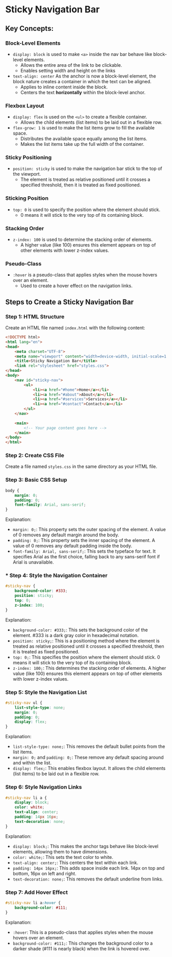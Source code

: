 
# Sticky Navigation Bar

## Key Concepts:
### Block-Level Elements
- `display: block` is used to make `<a>` inside the nav bar behave like block-level elements. 
  - Allows the entire area of the link to be clickable. 
  - Enables setting width and height on the links
- `text-align: center` As the anchor is now a block-level element, the block nature creates a container in which the text can be aligned.
  - Applies to inline content inside the block.
  - Centers the text **horizontally** within the block-level anchor.

### Flexbox Layout
- `display: flex` is used on the `<ul>` to create a flexible container.
  - Allows the child elements (list items) to be laid out in a flexible row.
- `flex-grow: 1` is used to make the list items grow to fill the available space.
  - Distributes the available space equally among the list items.
  - Makes the list items take up the full width of the container.

### Sticky Positioning
- `position: sticky` is used to make the navigation bar stick to the top of the viewport.
  - The element is treated as relative positioned until it crosses a specified threshold, then it is treated as fixed positioned.

### Sticking Position
- `top: 0` is used to specify the position where the element should stick.
  - 0 means it will stick to the very top of its containing block.

### Stacking Order
- `z-index: 100` is used to determine the stacking order of elements.
  - A higher value (like 100) ensures this element appears on top of other elements with lower z-index values.

### Pseudo-Class
- `:hover` is a pseudo-class that applies styles when the mouse hovers over an element.
  - Used to create a hover effect on the navigation links.

## Steps to Create a Sticky Navigation Bar

### Step 1: HTML Structure
Create an HTML file named `index.html` with the following content:

```html
<!DOCTYPE html>
<html lang="en">
<head>
    <meta charset="UTF-8">
    <meta name="viewport" content="width=device-width, initial-scale=1.0">
    <title>Sticky Navigation Bar</title>
    <link rel="stylesheet" href="styles.css">
</head>
<body>
    <nav id="sticky-nav">
        <ul>
            <li><a href="#home">Home</a></li>
            <li><a href="#about">About</a></li>
            <li><a href="#services">Services</a></li>
            <li><a href="#contact">Contact</a></li>
        </ul>
    </nav>
    
    <main>
        <!-- Your page content goes here -->
    </main>
</body>
</html>
```

### Step 2: Create CSS File
Create a file named `styles.css` in the same directory as your HTML file.

### Step 3: Basic CSS Setup

```css
body {
    margin: 0;
    padding: 0;
    font-family: Arial, sans-serif;
}
```

Explanation:
- `margin: 0;`: This property sets the outer spacing of the element. A value of 0 removes any default margin around the body.
- `padding: 0;`: This property sets the inner spacing of the element. A value of 0 removes any default padding inside the body.
- `font-family: Arial, sans-serif;`: This sets the typeface for text. It specifies Arial as the first choice, falling back to any sans-serif font if Arial is unavailable.

### * Step 4: Style the Navigation Container

```css
#sticky-nav {
    background-color: #333;
    position: sticky;
    top: 0;
    z-index: 100;
}
```

Explanation:
- `background-color: #333;`: This sets the background color of the element. #333 is a dark gray color in hexadecimal notation.
- `position: sticky;`: This is a positioning method where the element is treated as relative positioned until it crosses a specified threshold, then it is treated as fixed positioned.
- `top: 0;`: This specifies the position where the element should stick. 0 means it will stick to the very top of its containing block.
- `z-index: 100;`: This determines the stacking order of elements. A higher value (like 100) ensures this element appears on top of other elements with lower z-index values.

### Step 5: Style the Navigation List

```css
#sticky-nav ul {
    list-style-type: none;
    margin: 0;
    padding: 0;
    display: flex;
}
```

Explanation:
- `list-style-type: none;`: This removes the default bullet points from the list items.
- `margin: 0;` and `padding: 0;`: These remove any default spacing around and within the list.
- `display: flex;`: This enables flexbox layout. It allows the child elements (list items) to be laid out in a flexible row.

### Step 6: Style Navigation Links

```css
#sticky-nav li a {
    display: block;
    color: white;
    text-align: center;
    padding: 14px 16px;
    text-decoration: none;
}
```

Explanation:
- `display: block;`: This makes the anchor tags behave like block-level elements, allowing them to have dimensions.
- `color: white;`: This sets the text color to white.
- `text-align: center;`: This centers the text within each link.
- `padding: 14px 16px;`: This adds space inside each link. 14px on top and bottom, 16px on left and right.
- `text-decoration: none;`: This removes the default underline from links.

### Step 7: Add Hover Effect

```css
#sticky-nav li a:hover {
    background-color: #111;
}
```

Explanation:
- `:hover`: This is a pseudo-class that applies styles when the mouse hovers over an element.
- `background-color: #111;`: This changes the background color to a darker shade (#111 is nearly black) when the link is hovered over.
